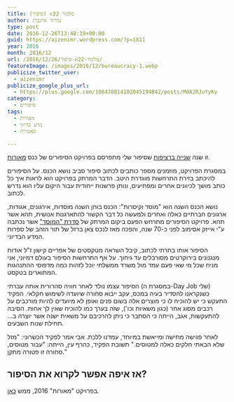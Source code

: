 ```yaml
---
title: מלכוד 22א (סיפור)
author: נמרוד איזנברג
type: post
date: 2016-12-26T13:48:19+00:00
guid: https://aizenimr.wordpress.com/?p=1811
year: 2016
month: 2016/12
url: /2016/12/26/מלכוד-22א-סיפור/
featureImage: /images/2016/12/bureaucracy-1.webp
publicize_twitter_user:
  - aizenimr
publicize_google_plus_url:
  - https://plus.google.com/108430814102045194842/posts/MdA2RJuYyKy
category:
  - סיפורים
tags:
  - מאורות
  - מדע בדיוני
  - סאטירה

---
```

זו שנה [שנייה ברציפות][1] שסיפור שלי מתפרסם בפרויקט הסיפורים של כנס [מאורות][2].

במסגרת הפרויקט, מוזמנים מספר כותבים לכתוב סיפור סביב נושא הכנס. על הסיפורים להיכתב בזירת התרחשות מוגדרת היטב. הדבר המרתק בפרויקט הוא לראות איך כל כותב מושך לכיוונים אחרים ומפתיעים, ונותן פרשנות ייחודית עבור היקום עליו הוא נדרש לכתוב.

נושא הכנס השנה הוא "מוסד וקיסרות": הכנס בוחן השנה מוסדות, אירגונים, אגודות, ארגונים חברתיים כאלה ואחרים ולמעשה כל דבר הקשור להתארגנות אנושית, תהא אשר תהא. פרויקט הסיפורים מתרחש הפעם ביקום המרתק של [סדרת "המוסד"][3] אשר נכתבה ע"י אייזק אסימוב לפני כ-70 שנה, והפכה מאז לנכס צאן ברזל של תור הזהב של ספרות המדע הבדיוני.

הסיפור אותו בחרתי לכתוב, קיבל השראה מטקסטים של אפריים קישון ז"ל אודות מנגנונים בירוקרטים מסורבלים עד גיחוך. על אף התרחשות הסיפור בעולם דמיוני, אני מניח שכל מי שאי פעם עמד מול משרד ממשלתי יוכל לזהות כמה מדפוסי ההתנהגות המתוארים בטקסט.

הסיפור עצמו נולד לאחר חוויה סהרורית אותה עברתי (במסגרת ה-Day Job שלי) כשנקראנו להסדיר בעיה במכס, עקב ייבוא סחורה שיועדה לשימוש חקלאי. הפקיד התעקש כי יש להוכיח לו כי מוצרים אלה בשום פנים ואופן לא מיועדים להיות מורכבים על רכבים מסוג אחר (כגון משאיות וכו'), שזה בערך כמו להוכיח שאין לך אחות. הסיבה להתעקשות, אגב, הייתה כי הסתבר כי ניתן להרכיבם על משאית ישנה אשר יוצרה ב... תחילת שנות השבעים.

לאחר פגישה מתישה ומייאשת במיוחד, עמדנו ללכת. אבי אמר לפקיד הכשרוני: "מזל שלא הבאתי חלקים כאלה למטוסים." תשובת הפקיד, כהרף עין, הייתה: "עבור מטוסים, סחורה זו פטורה מתקן."

## אז איפה אפשר לקרוא את הסיפור?

בפרויקט "מאורות" 2016, ממש [כאן][4].

 [1]: /2015/12/02/%d7%91%d7%9f-%d7%9b%d7%9c%d7%90%d7%99%d7%99%d7%9d-%d7%a1%d7%99%d7%a4%d7%95%d7%a8/
 [2]: http://meorot.sf-f.org.il/2016
 [3]: https://en.wikipedia.org/wiki/Foundation_series
 [4]: https://meorot.sf-f.org.il/2016/index-22.html